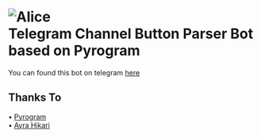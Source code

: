 ![Alice](https://raw.githubusercontent.com/Mayuri-Chan/Alice/master/img/alice.jpg)  
Telegram Channel Button Parser Bot based on Pyrogram 
==============
You can found this bot on telegram [here](https://t.me/nanjou17bot)  
  
## Thanks To

• [Pyrogram](https://github.com/pyrogram)  
• [Ayra Hikari](https://github.com/AyraHikari)  
